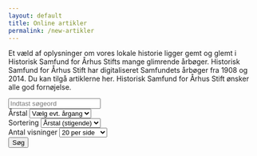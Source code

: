 ```yaml
---
layout: default
title: Online artikler
permalink: /new-artikler
---
```


<p>Et væld af oplysninger om vores lokale historie ligger gemt og glemt i Historisk Samfund for Århus Stifts mange glimrende årbøger.
Historisk Samfund for Århus Stift har digitaliseret Samfundets årbøger fra 1908 og 2014. 
Du kan tilgå artiklerne her. Historisk Samfund for Århus Stift ønsker alle god fornøjelse.</p>

<div class="searchform-container">
    <form id="searchform" method="get">
        <input id="q" class="form-control" name="q" type="search" aria-label="Indtast søgeord" placeholder="Indtast søgeord">
        <div class="form-row">
            <div class="select-container">
            <label for="year">Årstal
                <select id="year" class="form-control" name="year" aria-label="Vis kun resultater fra denne årgang">>
                    <option value="" selected>Vælg evt. årgang</option>
                    {% for i in (1908..2014) %}
                        <option value="{{ i }}">{{ i }}</option>
                    {% endfor %}
                </select>
            </label>
            </div>
            <div class="select-container">
            <label for="sort">Sortering
                <select id="sort" class="form-control" name="sort" aria-label="Sortér søgningen">
                    <option value="year_asc" selected>Årstal (stigende)</option>
                    <option value="year_desc">Årstal (faldende)</option>
                    <option value="title_asc">Titel (stigende)</option>
                    <option value="title_desc">Titel (faldende)</option>
                    <option value="author_asc">Forfatter (A-Å)</option>
                    <option value="author_desc">Forfatter (Å-A)</option>
                </select>
            </label>
            </div>
            <div class="select-container">
            <label for="size">Antal visninger
                <select id="size" name="size" class="form-control" aria-label="Vælg antal søgeresultater per side">
                    <option value="20" selected>20 per side</option>
                    <option value="50">50 per side</option>
                    <option value="100">100 per side</option>
                </select>
            </label>
            </div>
        </div>
        <div>
            <button type="submit" aria-label="Søg">Søg</button>
        </div>
    </form>
</div>
<div class="results-container">
    <ul class="results-list">
    </ul>
</div>
